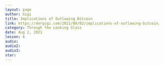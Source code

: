 ```yaml
---
layout: page
author: Gigi
title: Implications of Outlawing Bitcoin
link: https://dergigi.com/2021/08/02/implications-of-outlawing-bitcoin/
category: Through the Looking Glass
date: Aug 2, 2021
lesson: 6
audio: 
audio2: 
audio3: 
star: 
---
```

